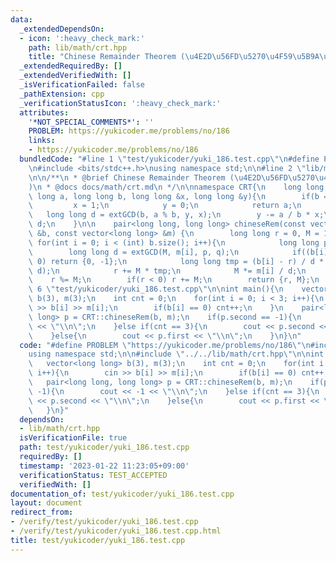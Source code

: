 ```yaml
---
data:
  _extendedDependsOn:
  - icon: ':heavy_check_mark:'
    path: lib/math/crt.hpp
    title: "Chinese Remainder Theorem (\u4E2D\u56FD\u5270\u4F59\u5B9A\u7406)"
  _extendedRequiredBy: []
  _extendedVerifiedWith: []
  _isVerificationFailed: false
  _pathExtension: cpp
  _verificationStatusIcon: ':heavy_check_mark:'
  attributes:
    '*NOT_SPECIAL_COMMENTS*': ''
    PROBLEM: https://yukicoder.me/problems/no/186
    links:
    - https://yukicoder.me/problems/no/186
  bundledCode: "#line 1 \"test/yukicoder/yuki_186.test.cpp\"\n#define PROBLEM \"https://yukicoder.me/problems/no/186\"\
    \n#include <bits/stdc++.h>\nusing namespace std;\n\n#line 2 \"lib/math/crt.hpp\"\
    \n\n/**\n * @brief Chinese Remainder Theorem (\u4E2D\u56FD\u5270\u4F59\u5B9A\u7406\
    )\n * @docs docs/math/crt.md\n */\n\nnamespace CRT{\n    long long extGCD(long\
    \ long a, long long b, long long &x, long long &y){\n        if(b == 0){\n   \
    \         x = 1;\n            y = 0;\n            return a;\n        }\n     \
    \   long long d = extGCD(b, a % b, y, x);\n        y -= a / b * x;\n        return\
    \ d;\n    }\n\n    pair<long long, long long> chineseRem(const vector<long long>\
    \ &b, const vector<long long> &m) {\n        long long r = 0, M = 1;\n       \
    \ for(int i = 0; i < (int) b.size(); i++){\n            long long p, q;\n    \
    \        long long d = extGCD(M, m[i], p, q);\n            if((b[i] - r) % d !=\
    \ 0) return {0, -1};\n            long long tmp = (b[i] - r) / d * p % (m[i] /\
    \ d);\n            r += M * tmp;\n            M *= m[i] / d;\n        }\n    \
    \    r %= M;\n        if(r < 0) r += M;\n        return {r, M};\n    }\n}\n#line\
    \ 6 \"test/yukicoder/yuki_186.test.cpp\"\n\nint main(){\n    vector<long long>\
    \ b(3), m(3);\n    int cnt = 0;\n    for(int i = 0; i < 3; i++){\n        cin\
    \ >> b[i] >> m[i];\n        if(b[i] == 0) cnt++;\n    }\n    pair<long long, long\
    \ long> p = CRT::chineseRem(b, m);\n    if(p.second == -1){\n        cout << -1\
    \ << \"\\n\";\n    }else if(cnt == 3){\n        cout << p.second << \"\\n\";\n\
    \    }else{\n        cout << p.first << \"\\n\";\n    }\n}\n"
  code: "#define PROBLEM \"https://yukicoder.me/problems/no/186\"\n#include <bits/stdc++.h>\n\
    using namespace std;\n\n#include \"../../lib/math/crt.hpp\"\n\nint main(){\n \
    \   vector<long long> b(3), m(3);\n    int cnt = 0;\n    for(int i = 0; i < 3;\
    \ i++){\n        cin >> b[i] >> m[i];\n        if(b[i] == 0) cnt++;\n    }\n \
    \   pair<long long, long long> p = CRT::chineseRem(b, m);\n    if(p.second ==\
    \ -1){\n        cout << -1 << \"\\n\";\n    }else if(cnt == 3){\n        cout\
    \ << p.second << \"\\n\";\n    }else{\n        cout << p.first << \"\\n\";\n \
    \   }\n}"
  dependsOn:
  - lib/math/crt.hpp
  isVerificationFile: true
  path: test/yukicoder/yuki_186.test.cpp
  requiredBy: []
  timestamp: '2023-01-22 11:23:05+09:00'
  verificationStatus: TEST_ACCEPTED
  verifiedWith: []
documentation_of: test/yukicoder/yuki_186.test.cpp
layout: document
redirect_from:
- /verify/test/yukicoder/yuki_186.test.cpp
- /verify/test/yukicoder/yuki_186.test.cpp.html
title: test/yukicoder/yuki_186.test.cpp
---
```

